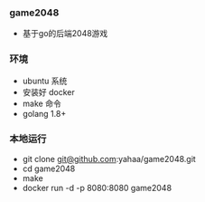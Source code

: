 ### game2048
* 基于go的后端2048游戏

### 环境
* ubuntu 系统
* 安装好 docker
* make 命令
* golang 1.8+

### 本地运行
* git clone git@github.com:yahaa/game2048.git
* cd game2048
* make
* docker run -d -p 8080:8080 game2048
